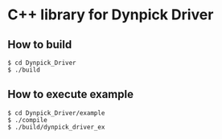 # C++ library for Dynpick Driver

## How to build
```
$ cd Dynpick_Driver
$ ./build
```

## How to execute example
```
$ cd Dynpick_Driver/example
$ ./compile
$ ./build/dynpick_driver_ex
```
